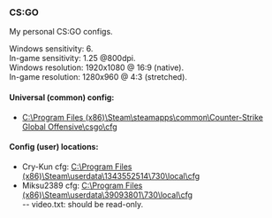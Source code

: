 ### CS:GO

My personal CS:GO configs.

Windows sensitivity: 6. <br />
In-game sensitivity: 1.25 @800dpi. <br />
Windows resolution: 1920x1080 @ 16:9 (native).<br />
In-game resolution: 1280x960 @ 4:3 (stretched). 

#### Universal (common) config:
- [C:\Program Files (x86)\Steam\steamapps\common\Counter-Strike Global Offensive\csgo\cfg](https://github.com/Miksu2389/CSGO-cfg/tree/main/SteamLibrary/Counter-Strike%20Global%20Offensive/common)

#### Config (user) locations:
- Cry-Kun cfg: [C:\Program Files (x86)\Steam\userdata\1343552514\730\local\cfg](https://github.com/Miksu2389/CSGO-cfg/tree/main/SteamLibrary/Counter-Strike%20Global%20Offensive/userdata/1343552514/730/local/cfg) <br />
- Miksu2389 cfg: [C:\Program Files (x86)\Steam\userdata\39093801\730\local\cfg](https://github.com/Miksu2389/CSGO-cfg/tree/main/SteamLibrary/Counter-Strike%20Global%20Offensive/userdata/39093801/730/local/cfg) <br />
-- video.txt: should be read-only.

